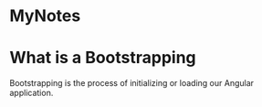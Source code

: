 # MyNotes
# What is a Bootstrapping
Bootstrapping is the process of initializing or loading our Angular application.